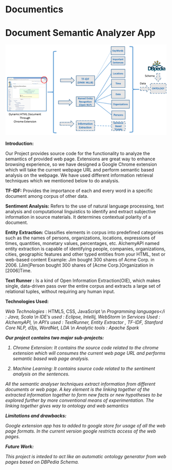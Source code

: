 # Documentics
<h1>Document Semantic Analyzer App</h1>

![Work flow](workflow.png)

<b>Introduction: </b>

Our Project provides source code for the functionality to analyze the semantics of provided web page. Extensions are great way to enhance browsing experience, so we have designed a Google Chrome extension which will take the current webpage URL and perform semantic based analysis on the webpage. We have used different information retrieval techniques which we mentioned below to do analysis.

<b>TF-IDF:</b> Provides the importance of each and every word in a specific document among corpus of other data. 

<b>Sentiment Analysis:</b> Refers to the use of natural language processing, text analysis and computational linguistics to identify and extract subjective information in source materials. It determines contextual polarity of a document.

<b>Entity Extraction:</b> Classifies elements in corpus into predefined categories such as the names of persons, organizations, locations, expressions of times, quantities, monetary values, percentages, etc. AlchemyAPI named entity extraction is capable of identifying people, companies, organizations, cities, geographic features and other typed entities from your HTML, text or web-based content
  Example:
                Jim bought 300 shares of Acme Corp. in 2006.
               [Jim]Person bought 300 shares of [Acme Corp.]Organization in [2006]Time. 

<b>Text Runner :</b> Is a kind of Open Information Extraction(OIE), which makes single, data-driven pass over the entire corpus and extracts a large set of relational tuples, without requiring any human input.

<b>Technologies Used: </b>

<i> Web Technologies </i>             	: HTML5, CSS, JavaScript \n
<i>Programming languages</i            	: Java, Scala	\n
<i>IDE’s used</i>                	      : Eclipse, Intellij, WebStorm \n
<i>Services Used</i>                  	: AlchemyAPI, \n
<i>API’s used</i>                       : TextRunner, Entity Extractor , TF-IDF, Stanford Core NLP, d3js, WordNet, LDA \n
<i>Analytic tools</i>                   : Apache Spark	

 
<b>Our project contains two major sub-projects:</b>

1. Chrome Extension: It contains the source code related to the chrome extension which will consumes the current web page URL and   performs semantic based web page analysis.

2. Machine Learning: It contains source code related to the sentiment analysis on the sentences.


All the semantic analyser techniques extract information from different documents or web page. A key element is the linking together of the extracted information together to form new facts or new hypotheses to be explored further by more conventional means of experimentation. The linking together gives way to ontology and web semantics

<b>Limitations and drawbacks:</b>

Google extension app has to added to google store for usage of all the web page formats. In the current version google restricts access of the web pages.


<b>Future Work:</b>

This project is inteded to act like an automatic ontology generator from web pages based on DBPedia Schema.

